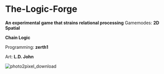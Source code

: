 # The-Logic-Forge

**An experimental game that strains relational processing**
Gamemodes:
**2D Spatial**

**Chain Logic**

Programming: **zerth1**

Art: **L.D. John**

![photo2pixel_download](https://github.com/user-attachments/assets/25af5cb0-88b6-47eb-a63c-cf6947095a59)
